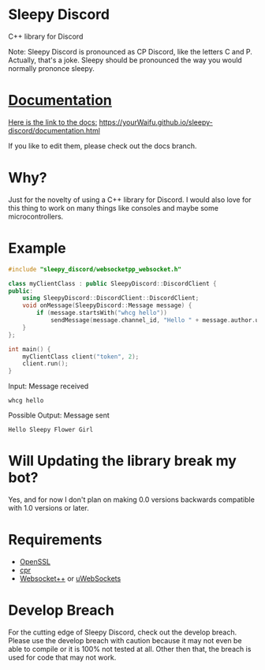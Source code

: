 # Sleepy Discord
C++ library for Discord

Note: Sleepy Discord is pronounced as CP Discord, like the letters C and P. Actually, that's a joke. Sleepy should be pronounced the way you would normally prononce sleepy.

# [Documentation](https://yourWaifu.github.io/sleepy-discord/documentation.html)
[Here is the link to the docs:](https://yourWaifu.github.io/sleepy-discord/documentation.html)
https://yourWaifu.github.io/sleepy-discord/documentation.html

If you like to edit them, please check out the docs branch.

# Why?
Just for the novelty of using a C++ library for Discord. I would also love for this thing to work on many things like consoles and maybe some microcontrollers.

# Example
```cpp
#include "sleepy_discord/websocketpp_websocket.h"

class myClientClass : public SleepyDiscord::DiscordClient {
public:
	using SleepyDiscord::DiscordClient::DiscordClient;
	void onMessage(SleepyDiscord::Message message) {
		if (message.startsWith("whcg hello"))
			sendMessage(message.channel_id, "Hello " + message.author.username);
	}
};

int main() {
	myClientClass client("token", 2);
	client.run();
}
```
Input: Message received
```
whcg hello
```
Possible Output: Message sent
```
Hello Sleepy Flower Girl
```
# Will Updating the library break my bot?

Yes, and for now I don't plan on making 0.0 versions backwards compatible with 1.0 versions or later.

# Requirements
* [OpenSSL](https://www.openssl.org/)
* [cpr](https://github.com/whoshuu/cpr)
* [Websocket++](https://github.com/zaphoyd/websocketpp)
or
[uWebSockets](https://github.com/uWebSockets/uWebSockets)

# Develop Breach
For the cutting edge of Sleepy Discord, check out the develop breach. Please use the develop breach with caution because it may not even be able to compile or it is 100% not tested at all. Other then that, the breach is used for code that may not work.
